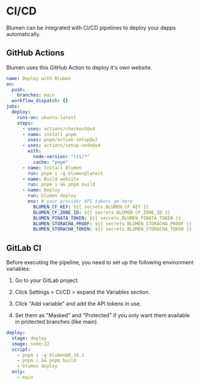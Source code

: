 # CI/CD

Blumen can be integrated with CI/CD pipelines to deploy your dapps automatically.

## GitHub Actions

Blumen uses this GitHub Action to deploy it's own website.

```yaml
name: Deploy with Blumen
on:
  push:
    branches: main
  workflow_dispatch: {}
jobs:
  deploy:
    runs-on: ubuntu-latest
    steps:
      - uses: actions/checkout@v4
      - name: install pnpm
        uses: pnpm/action-setup@v2
      - uses: actions/setup-node@v4
        with:
          node-version: "lts/*"
          cache: "pnpm"
      - name: Install Blumen
        run: pnpm i -g blumen@latest
      - name: Build website
        run: pnpm i && pnpm build
      - name: Deploy
        run: blumen deploy
        env: # your provider API tokens go here
          BLUMEN_CF_KEY: ${{ secrets.BLUMEN_CF_KEY }}
          BLUMEN_CF_ZONE_ID: ${{ secrets.BLUMEN_CF_ZONE_ID }}
          BLUMEN_PINATA_TOKEN: ${{ secrets.BLUMEN_PINATA_TOKEN }}
          BLUMEN_STORACHA_PROOF: ${{ secrets.BLUMEN_STORACHA_PROOF }}
          BLUMEN_STORACHA_TOKEN: ${{ secrets.BLUMEN_STORACHA_TOKEN }}
```

## GitLab CI

Before executing the pipeline, you need to set up the following environment variables:

1. Go to your GitLab project.

2. Click Settings > CI/CD > expand the Variables section.

3. Click "Add variable" and add the API tokens in use.

4. Set them as "Masked" and "Protected" if you only want them available in protected branches (like main).

```yaml
deploy:
  stage: deploy
  image: node:22
  script:
    - pnpm i -g blumen@0.16.1
    - pnpm i && pnpm build
    - blumen deploy
  only:
    - main
```